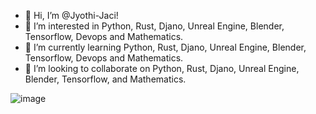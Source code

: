 
- 👋 Hi, I’m @Jyothi-Jaci!
- 👀 I’m interested in Python, Rust, Djano, Unreal Engine, Blender, Tensorflow, Devops and Mathematics.
- 🌱 I’m currently learning Python, Rust, Djano, Unreal Engine, Blender, Tensorflow, Devops and Mathematics.
- 💞️ I’m looking to collaborate on Python, Rust, Djano, Unreal Engine, Blender, Tensorflow, and Mathematics.

![image](https://user-images.githubusercontent.com/87783981/126740657-41b7a674-837d-409c-a4c5-95ddd8e2e285.png)

<!---
Jyothi-Jaci/Jyothi-Jaci is a ✨ special ✨ repository because its `README.md` (this file) appears on your GitHub profile.
You can click the Preview link to take a look at your changes.
--->

